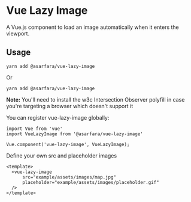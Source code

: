 # Vue Lazy Image
A Vue.js component to load an image automatically when it enters the viewport.

## Usage

```
yarn add @asarfara/vue-lazy-image
```
Or
```
yarn add @asarfara/vue-lazy-image
```

**Note:** You'll need to install the w3c Intersection Observer polyfill in case you're targeting a browser which doesn't support it

You can register vue-lazy-image globally:

```
import Vue from 'vue'
import VueLazyImage from '@asarfara/vue-lazy-image'

Vue.component('vue-lazy-image', VueLazyImage);
```

Define your own src and placeholder images

```
<template>
  <vue-lazy-image
      src="example/assets/images/map.jpg"
      placeholder="example/assets/images/placeholder.gif"
  />
</template>
```
